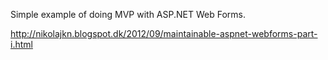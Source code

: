 
Simple example of doing MVP with ASP.NET Web Forms.

http://nikolajkn.blogspot.dk/2012/09/maintainable-aspnet-webforms-part-i.html